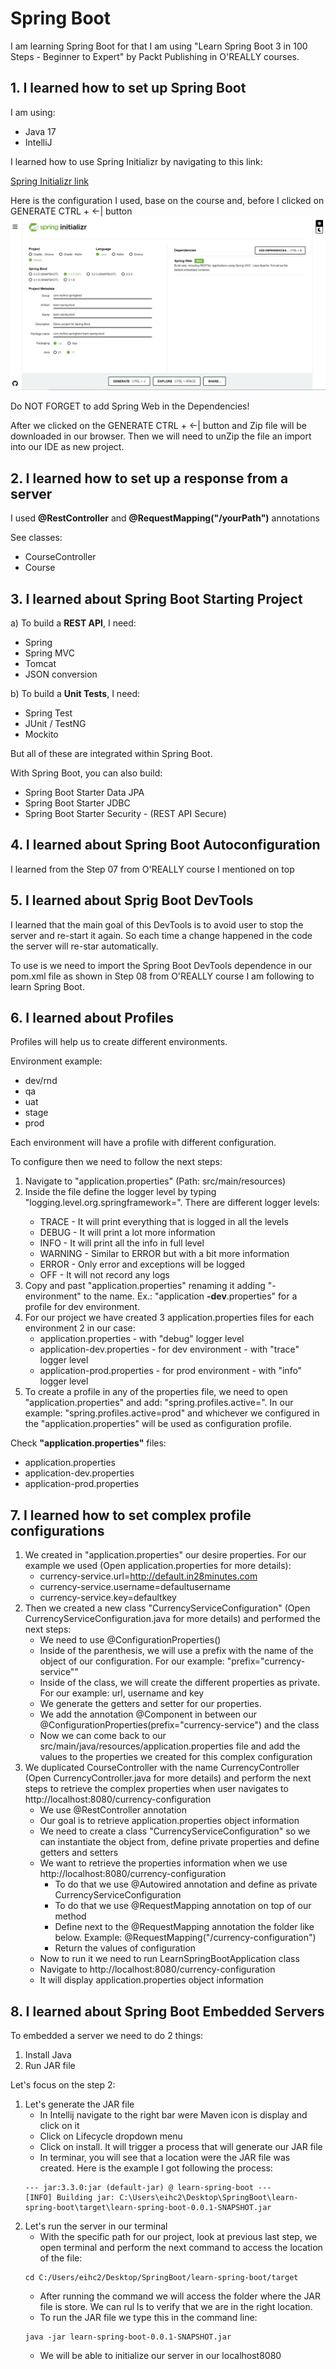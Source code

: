 # Spring Boot
I am learning Spring Boot for that I am using "Learn Spring Boot 3 in 100 Steps - Beginner to Expert" by Packt Publishing in O'REALLY courses.

## 1. I learned how to set up Spring Boot
I am using:
* Java 17
* IntelliJ

I learned how to use Spring Initializr by navigating to this link:

[Spring Initializr link](https://start.spring.io/)

Here is the configuration I used, base on the course and, before I clicked on GENERATE CTRL + <-| button
![Spring Boot Initializr](img/springInitializr.png)

Do NOT FORGET to add Spring Web in the Dependencies!

After we clicked on the GENERATE CTRL + <-| button and Zip file will be downloaded in our browser.
Then we will need to unZip the file an import into our IDE as new project.

## 2. I learned how to set up a response from a server
I used **@RestController** and **@RequestMapping("/yourPath")** annotations

See classes:
* CourseController
* Course

## 3. I learned about Spring Boot Starting Project
a) To build a **REST API**, I need:
* Spring
* Spring MVC
* Tomcat
* JSON conversion

b) To build a **Unit Tests**, I need:
* Spring Test
* JUnit / TestNG
* Mockito

But all of these are integrated within Spring Boot.

With Spring Boot, you can also build:
* Spring Boot Starter Data JPA
* Spring Boot Starter JDBC
* Spring Boot Starter Security - (REST API Secure)

## 4. I learned about Spring Boot Autoconfiguration
I learned from the Step 07 from O'REALLY course I mentioned on top

## 5. I learned about Sprig Boot DevTools
I learned that the main goal of this DevTools is to avoid user to stop the server and re-start it again. So each time a change happened in the code the server will re-star automatically.

To use is we need to import the Spring Boot DevTools dependence in our pom.xml file as shown in Step 08 from O'REALLY course I am following to learn Spring Boot.

## 6. I learned about Profiles
Profiles will help us to create different environments.

Environment example: 
* dev/rnd
* qa
* uat
* stage
* prod

Each environment will have a profile with different configuration.

To configure then we need to follow the next steps:
1. Navigate to "application.properties" (Path: src/main/resources)
2. Inside the file define the logger level by typing "logging.level.org.springframework=<yourDesireLoggerLevel>". There are different logger levels:
   * TRACE - It will print everything that is logged in all the levels
   * DEBUG - It will print a lot more information
   * INFO - It will print all the info in full level
   * WARNING - Similar to ERROR but with a bit more information
   * ERROR - Only error and exceptions will be logged
   * OFF - It will not record any logs
3. Copy and past "application.properties" renaming it adding "-environment" to the name. Ex.: "application **-dev**.properties" for a profile for dev environment.
5. For our project we have created 3 application.properties files for each environment 2 in our case:
   * application.properties - with "debug" logger level
   * application-dev.properties - for dev environment - with "trace" logger level
   * application-prod.properties - for prod environment - with "info" logger level
5. To create a profile in any of the properties file, we need to open "application.properties" and add: "spring.profiles.active=<myEnvironment>". In our example: "spring.profiles.active=prod" and whichever we configured in the "application.properties" will be used as configuration profile.

Check **"application.properties"** files:
* application.properties
* application-dev.properties
* application-prod.properties

## 7. I learned how to set complex profile configurations
1. We created in "application.properties" our desire properties. For our example we used (Open application.properties for more details):
   * currency-service.url=http://default.in28minutes.com
   * currency-service.username=defaultusername
   * currency-service.key=defaultkey
2. Then we created a new class "CurrencyServiceConfiguration" (Open CurrencyServiceConfiguration.java for more details) and performed the next steps:
   * We need to use @ConfigurationProperties()
   * Inside of the parenthesis, we will use a prefix with the name of the object of our configuration. For our example: "prefix="currency-service""
   * Inside of the class, we will create the different properties as private. For our example: url, username and key
   * We generate the getters and setter for our properties.
   * We add the annotation @Component in between our @ConfigurationProperties(prefix="currency-service") and the class
   * Now we can come back to our src/main/java/resources/application.properties file and add the values to the properties we created for this complex configuration
3. We duplicated CourseController with the name CurrencyController (Open CurrencyController.java for more details) and perform the next steps to retrieve the complex properties when user navigates to http://localhost:8080/currency-configuration
   * We use @RestController annotation
   * Our goal is to retrieve application.properties object information
   * We need to create a class "CurrencyServiceConfiguration" so we can instantiate the object from, define private properties and define getters and setters
   * We want to retrieve the properties information when we use http://localhost:8080/currency-configuration
     * To do that we use @Autowired annotation and define as private CurrencyServiceConfiguration
     * To do that we use @RequestMapping annotation on top of our method
     * Define next to the @RequestMapping annotation the folder like below. Example: @RequestMapping("/currency-configuration")
     * Return the values of configuration
   * Now to run it we need to run LearnSpringBootApplication class
   * Navigate to http://localhost:8080/currency-configuration
   * It will display application.properties object information

## 8. I learned about Spring Boot Embedded Servers
To embedded a server we need to do 2 things:
1. Install Java
2. Run JAR file

Let's focus on the step 2:
1. Let's generate the JAR file
   * In Intellij navigate to the right bar were Maven icon is display and click on it
   * Click on Lifecycle dropdown menu
   * Click on install. It will trigger a process that will generate our JAR file
   * In terminar, you will see that a location were the JAR file was created. Here is the example I got following the process:
   ```
   --- jar:3.3.0:jar (default-jar) @ learn-spring-boot ---
   [INFO] Building jar: C:\Users\eihc2\Desktop\SpringBoot\learn-spring-boot\target\learn-spring-boot-0.0.1-SNAPSHOT.jar
   ```
2. Let's run the server in our terminal
   * With the specific path for our project, look at previous last step, we open terminal and perform the next command to access the location of the file:
   ```
   cd C:/Users/eihc2/Desktop/SpringBoot/learn-spring-boot/target
   ```
   * After running the command we will access the folder where the JAR file is store. We can rul ls to verify that we are in the right location.
   * To run the JAR file we type this in the command line:
   ```
   java -jar learn-spring-boot-0.0.1-SNAPSHOT.jar
   ```
   * We will be able to initialize our server in our localhost8080